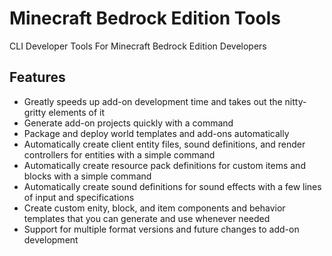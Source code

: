 # Minecraft Bedrock Edition Tools
CLI Developer Tools For Minecraft Bedrock Edition Developers
## Features
- Greatly speeds up add-on development time and takes out the nitty-gritty elements of it
- Generate add-on projects quickly with a command
- Package and deploy world templates and add-ons automatically
- Automatically create client entity files, sound definitions, and render controllers for entities with a simple command
- Automatically create resource pack definitions for custom items and blocks with a simple command
- Automatically create sound definitions for sound effects with a few lines of input and specifications
- Create custom enity, block, and item components and behavior templates that you can generate and use whenever needed
- Support for multiple format versions and future changes to add-on development